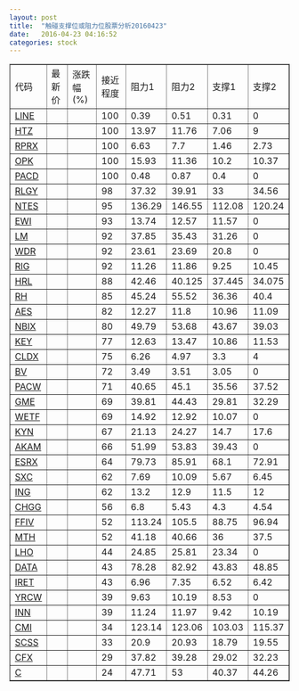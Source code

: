 ```yaml
---
layout: post
title:  "触碰支撑位或阻力位股票分析20160423"
date:   2016-04-23 04:16:52
categories: stock
---
```

<script type="text/javascript">
var stockList = []
stockList.push('gb_line');
stockList.push('gb_htz');
stockList.push('gb_rprx');
stockList.push('gb_opk');
stockList.push('gb_pacd');
stockList.push('gb_rlgy');
stockList.push('gb_ntes');
stockList.push('gb_ewi');
stockList.push('gb_lm');
stockList.push('gb_wdr');
stockList.push('gb_rig');
stockList.push('gb_hrl');
stockList.push('gb_rh');
stockList.push('gb_aes');
stockList.push('gb_nbix');
stockList.push('gb_key');
stockList.push('gb_cldx');
stockList.push('gb_bv');
stockList.push('gb_pacw');
stockList.push('gb_gme');
stockList.push('gb_wetf');
stockList.push('gb_kyn');
stockList.push('gb_akam');
stockList.push('gb_esrx');
stockList.push('gb_sxc');
stockList.push('gb_ing');
stockList.push('gb_chgg');
stockList.push('gb_ffiv');
stockList.push('gb_mth');
stockList.push('gb_lho');
stockList.push('gb_data');
stockList.push('gb_iret');
stockList.push('gb_yrcw');
stockList.push('gb_inn');
stockList.push('gb_cmi');
stockList.push('gb_scss');
stockList.push('gb_cfx');
stockList.push('gb_c');
</script>
<table border="1">
 <tr>
 <td>代码</td>
 <td>最新价</td>
 <td>涨跌幅(%)</td>
 <td>接近程度</td>
 <td>阻力1</td>
 <td>阻力2</td>
 <td>支撑1</td>
 <td>支撑2</td>
</tr>
  <tr id="line" class="red">
  <td><a href="http://stock.finance.sina.com.cn/usstock/quotes/LINE.html" target="_blank">LINE</a></td><td></td><td></td><td>100</td><td>0.39</td><td>0.51</td><td>0.31</td><td>0</td></tr>
  <tr id="htz" class="green">
  <td><a href="http://stock.finance.sina.com.cn/usstock/quotes/HTZ.html" target="_blank">HTZ</a></td><td></td><td></td><td>100</td><td>13.97</td><td>11.76</td><td>7.06</td><td>9</td></tr>
  <tr id="rprx" class="green">
  <td><a href="http://stock.finance.sina.com.cn/usstock/quotes/RPRX.html" target="_blank">RPRX</a></td><td></td><td></td><td>100</td><td>6.63</td><td>7.7</td><td>1.46</td><td>2.73</td></tr>
  <tr id="opk" class="red">
  <td><a href="http://stock.finance.sina.com.cn/usstock/quotes/OPK.html" target="_blank">OPK</a></td><td></td><td></td><td>100</td><td>15.93</td><td>11.36</td><td>10.2</td><td>10.37</td></tr>
  <tr id="pacd" class="red">
  <td><a href="http://stock.finance.sina.com.cn/usstock/quotes/PACD.html" target="_blank">PACD</a></td><td></td><td></td><td>100</td><td>0.48</td><td>0.87</td><td>0.4</td><td>0</td></tr>
  <tr id="rlgy" class="red">
  <td><a href="http://stock.finance.sina.com.cn/usstock/quotes/RLGY.html" target="_blank">RLGY</a></td><td></td><td></td><td>98</td><td>37.32</td><td>39.91</td><td>33</td><td>34.56</td></tr>
  <tr id="ntes" class="red">
  <td><a href="http://stock.finance.sina.com.cn/usstock/quotes/NTES.html" target="_blank">NTES</a></td><td></td><td></td><td>95</td><td>136.29</td><td>146.55</td><td>112.08</td><td>120.24</td></tr>
  <tr id="ewi" class="red">
  <td><a href="http://stock.finance.sina.com.cn/usstock/quotes/EWI.html" target="_blank">EWI</a></td><td></td><td></td><td>93</td><td>13.74</td><td>12.57</td><td>11.57</td><td>0</td></tr>
  <tr id="lm" class="red">
  <td><a href="http://stock.finance.sina.com.cn/usstock/quotes/LM.html" target="_blank">LM</a></td><td></td><td></td><td>92</td><td>37.85</td><td>35.43</td><td>31.26</td><td>0</td></tr>
  <tr id="wdr" class="red">
  <td><a href="http://stock.finance.sina.com.cn/usstock/quotes/WDR.html" target="_blank">WDR</a></td><td></td><td></td><td>92</td><td>23.61</td><td>23.69</td><td>20.8</td><td>0</td></tr>
  <tr id="rig" class="red">
  <td><a href="http://stock.finance.sina.com.cn/usstock/quotes/RIG.html" target="_blank">RIG</a></td><td></td><td></td><td>92</td><td>11.26</td><td>11.86</td><td>9.25</td><td>10.45</td></tr>
  <tr id="hrl" class="green">
  <td><a href="http://stock.finance.sina.com.cn/usstock/quotes/HRL.html" target="_blank">HRL</a></td><td></td><td></td><td>88</td><td>42.46</td><td>40.125</td><td>37.445</td><td>34.075</td></tr>
  <tr id="rh" class="red">
  <td><a href="http://stock.finance.sina.com.cn/usstock/quotes/RH.html" target="_blank">RH</a></td><td></td><td></td><td>85</td><td>45.24</td><td>55.52</td><td>36.36</td><td>40.4</td></tr>
  <tr id="aes" class="green">
  <td><a href="http://stock.finance.sina.com.cn/usstock/quotes/AES.html" target="_blank">AES</a></td><td></td><td></td><td>82</td><td>12.27</td><td>11.8</td><td>10.96</td><td>11.09</td></tr>
  <tr id="nbix" class="red">
  <td><a href="http://stock.finance.sina.com.cn/usstock/quotes/NBIX.html" target="_blank">NBIX</a></td><td></td><td></td><td>80</td><td>49.79</td><td>53.68</td><td>43.67</td><td>39.03</td></tr>
  <tr id="key" class="red">
  <td><a href="http://stock.finance.sina.com.cn/usstock/quotes/KEY.html" target="_blank">KEY</a></td><td></td><td></td><td>77</td><td>12.63</td><td>13.47</td><td>10.86</td><td>11.53</td></tr>
  <tr id="cldx" class="green">
  <td><a href="http://stock.finance.sina.com.cn/usstock/quotes/CLDX.html" target="_blank">CLDX</a></td><td></td><td></td><td>75</td><td>6.26</td><td>4.97</td><td>3.3</td><td>4</td></tr>
  <tr id="bv" class="red">
  <td><a href="http://stock.finance.sina.com.cn/usstock/quotes/BV.html" target="_blank">BV</a></td><td></td><td></td><td>72</td><td>3.49</td><td>3.51</td><td>3.05</td><td>0</td></tr>
  <tr id="pacw" class="red">
  <td><a href="http://stock.finance.sina.com.cn/usstock/quotes/PACW.html" target="_blank">PACW</a></td><td></td><td></td><td>71</td><td>40.65</td><td>45.1</td><td>35.56</td><td>37.52</td></tr>
  <tr id="gme" class="green">
  <td><a href="http://stock.finance.sina.com.cn/usstock/quotes/GME.html" target="_blank">GME</a></td><td></td><td></td><td>69</td><td>39.81</td><td>44.43</td><td>29.81</td><td>32.29</td></tr>
  <tr id="wetf" class="red">
  <td><a href="http://stock.finance.sina.com.cn/usstock/quotes/WETF.html" target="_blank">WETF</a></td><td></td><td></td><td>69</td><td>14.92</td><td>12.92</td><td>10.07</td><td>0</td></tr>
  <tr id="kyn" class="green">
  <td><a href="http://stock.finance.sina.com.cn/usstock/quotes/KYN.html" target="_blank">KYN</a></td><td></td><td></td><td>67</td><td>21.13</td><td>24.27</td><td>14.7</td><td>17.6</td></tr>
  <tr id="akam" class="red">
  <td><a href="http://stock.finance.sina.com.cn/usstock/quotes/AKAM.html" target="_blank">AKAM</a></td><td></td><td></td><td>66</td><td>51.99</td><td>53.83</td><td>39.43</td><td>0</td></tr>
  <tr id="esrx" class="green">
  <td><a href="http://stock.finance.sina.com.cn/usstock/quotes/ESRX.html" target="_blank">ESRX</a></td><td></td><td></td><td>64</td><td>79.73</td><td>85.91</td><td>68.1</td><td>72.91</td></tr>
  <tr id="sxc" class="red">
  <td><a href="http://stock.finance.sina.com.cn/usstock/quotes/SXC.html" target="_blank">SXC</a></td><td></td><td></td><td>62</td><td>7.69</td><td>10.09</td><td>5.67</td><td>6.45</td></tr>
  <tr id="ing" class="red">
  <td><a href="http://stock.finance.sina.com.cn/usstock/quotes/ING.html" target="_blank">ING</a></td><td></td><td></td><td>62</td><td>13.2</td><td>12.9</td><td>11.5</td><td>12</td></tr>
  <tr id="chgg" class="green">
  <td><a href="http://stock.finance.sina.com.cn/usstock/quotes/CHGG.html" target="_blank">CHGG</a></td><td></td><td></td><td>56</td><td>6.8</td><td>5.43</td><td>4.3</td><td>4.54</td></tr>
  <tr id="ffiv" class="red">
  <td><a href="http://stock.finance.sina.com.cn/usstock/quotes/FFIV.html" target="_blank">FFIV</a></td><td></td><td></td><td>52</td><td>113.24</td><td>105.5</td><td>88.75</td><td>96.94</td></tr>
  <tr id="mth" class="green">
  <td><a href="http://stock.finance.sina.com.cn/usstock/quotes/MTH.html" target="_blank">MTH</a></td><td></td><td></td><td>52</td><td>41.18</td><td>40.66</td><td>36</td><td>37.5</td></tr>
  <tr id="lho" class="red">
  <td><a href="http://stock.finance.sina.com.cn/usstock/quotes/LHO.html" target="_blank">LHO</a></td><td></td><td></td><td>44</td><td>24.85</td><td>25.81</td><td>23.34</td><td>0</td></tr>
  <tr id="data" class="green">
  <td><a href="http://stock.finance.sina.com.cn/usstock/quotes/DATA.html" target="_blank">DATA</a></td><td></td><td></td><td>43</td><td>78.28</td><td>82.92</td><td>43.83</td><td>48.85</td></tr>
  <tr id="iret" class="red">
  <td><a href="http://stock.finance.sina.com.cn/usstock/quotes/IRET.html" target="_blank">IRET</a></td><td></td><td></td><td>43</td><td>6.96</td><td>7.35</td><td>6.52</td><td>6.42</td></tr>
  <tr id="yrcw" class="red">
  <td><a href="http://stock.finance.sina.com.cn/usstock/quotes/YRCW.html" target="_blank">YRCW</a></td><td></td><td></td><td>39</td><td>9.63</td><td>10.19</td><td>8.53</td><td>0</td></tr>
  <tr id="inn" class="red">
  <td><a href="http://stock.finance.sina.com.cn/usstock/quotes/INN.html" target="_blank">INN</a></td><td></td><td></td><td>39</td><td>11.24</td><td>11.97</td><td>9.42</td><td>10.19</td></tr>
  <tr id="cmi" class="green">
  <td><a href="http://stock.finance.sina.com.cn/usstock/quotes/CMI.html" target="_blank">CMI</a></td><td></td><td></td><td>34</td><td>123.14</td><td>123.06</td><td>103.03</td><td>115.37</td></tr>
  <tr id="scss" class="red">
  <td><a href="http://stock.finance.sina.com.cn/usstock/quotes/SCSS.html" target="_blank">SCSS</a></td><td></td><td></td><td>33</td><td>20.9</td><td>20.93</td><td>18.79</td><td>19.55</td></tr>
  <tr id="cfx" class="green">
  <td><a href="http://stock.finance.sina.com.cn/usstock/quotes/CFX.html" target="_blank">CFX</a></td><td></td><td></td><td>29</td><td>37.82</td><td>39.28</td><td>29.02</td><td>32.23</td></tr>
  <tr id="c" class="red">
  <td><a href="http://stock.finance.sina.com.cn/usstock/quotes/C.html" target="_blank">C</a></td><td></td><td></td><td>24</td><td>47.71</td><td>53</td><td>40.37</td><td>44.26</td></tr>
</table>
